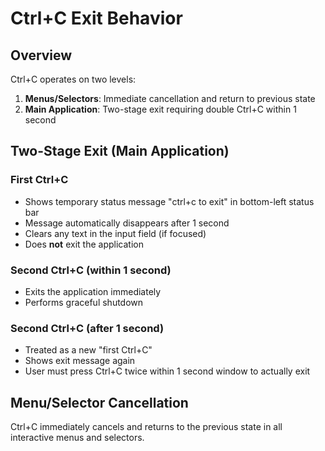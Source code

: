 # Ctrl+C Exit Behavior

## Overview

Ctrl+C operates on two levels:
1. **Menus/Selectors**: Immediate cancellation and return to previous state
2. **Main Application**: Two-stage exit requiring double Ctrl+C within 1 second

## Two-Stage Exit (Main Application)

### First Ctrl+C
- Shows temporary status message "ctrl+c to exit" in bottom-left status bar
- Message automatically disappears after 1 second
- Clears any text in the input field (if focused)
- Does **not** exit the application

### Second Ctrl+C (within 1 second)
- Exits the application immediately
- Performs graceful shutdown

### Second Ctrl+C (after 1 second)
- Treated as a new "first Ctrl+C"
- Shows exit message again
- User must press Ctrl+C twice within 1 second window to actually exit

## Menu/Selector Cancellation

Ctrl+C immediately cancels and returns to the previous state in all interactive menus and selectors.
